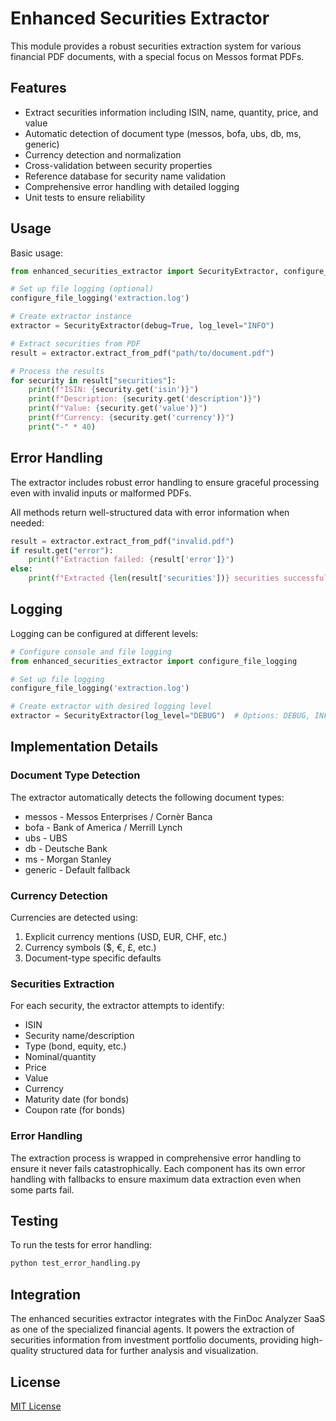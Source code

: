 # Enhanced Securities Extractor

This module provides a robust securities extraction system for various financial PDF documents, with a special focus on Messos format PDFs.

## Features

- Extract securities information including ISIN, name, quantity, price, and value
- Automatic detection of document type (messos, bofa, ubs, db, ms, generic)
- Currency detection and normalization
- Cross-validation between security properties
- Reference database for security name validation
- Comprehensive error handling with detailed logging
- Unit tests to ensure reliability

## Usage

Basic usage:

```python
from enhanced_securities_extractor import SecurityExtractor, configure_file_logging

# Set up file logging (optional)
configure_file_logging('extraction.log')

# Create extractor instance
extractor = SecurityExtractor(debug=True, log_level="INFO")

# Extract securities from PDF
result = extractor.extract_from_pdf("path/to/document.pdf")

# Process the results
for security in result["securities"]:
    print(f"ISIN: {security.get('isin')}")
    print(f"Description: {security.get('description')}")
    print(f"Value: {security.get('value')}")
    print(f"Currency: {security.get('currency')}")
    print("-" * 40)
```

## Error Handling

The extractor includes robust error handling to ensure graceful processing even with invalid inputs or malformed PDFs.

All methods return well-structured data with error information when needed:

```python
result = extractor.extract_from_pdf("invalid.pdf")
if result.get("error"):
    print(f"Extraction failed: {result['error']}")
else:
    print(f"Extracted {len(result['securities'])} securities successfully")
```

## Logging

Logging can be configured at different levels:

```python
# Configure console and file logging
from enhanced_securities_extractor import configure_file_logging

# Set up file logging
configure_file_logging('extraction.log')

# Create extractor with desired logging level
extractor = SecurityExtractor(log_level="DEBUG")  # Options: DEBUG, INFO, WARNING, ERROR, CRITICAL
```

## Implementation Details

### Document Type Detection

The extractor automatically detects the following document types:
- messos - Messos Enterprises / Cornèr Banca
- bofa - Bank of America / Merrill Lynch
- ubs - UBS
- db - Deutsche Bank
- ms - Morgan Stanley
- generic - Default fallback

### Currency Detection

Currencies are detected using:
1. Explicit currency mentions (USD, EUR, CHF, etc.)
2. Currency symbols ($, €, £, etc.)
3. Document-type specific defaults

### Securities Extraction

For each security, the extractor attempts to identify:
- ISIN
- Security name/description
- Type (bond, equity, etc.)
- Nominal/quantity
- Price
- Value
- Currency
- Maturity date (for bonds)
- Coupon rate (for bonds)

### Error Handling

The extraction process is wrapped in comprehensive error handling to ensure it never fails catastrophically. Each component has its own error handling with fallbacks to ensure maximum data extraction even when some parts fail.

## Testing

To run the tests for error handling:

```bash
python test_error_handling.py
```

## Integration

The enhanced securities extractor integrates with the FinDoc Analyzer SaaS as one of the specialized financial agents. It powers the extraction of securities information from investment portfolio documents, providing high-quality structured data for further analysis and visualization.

## License

[MIT License](LICENSE)